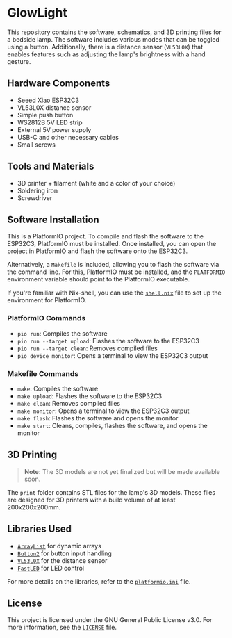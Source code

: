 # GlowLight

This repository contains the software, schematics, and 3D printing files for a bedside lamp. The software includes various modes that can be toggled using a button. Additionally, there is a distance sensor (`VL53L0X`) that enables features such as adjusting the lamp's brightness with a hand gesture.

## Hardware Components

- Seeed Xiao ESP32C3
- VL53L0X distance sensor
- Simple push button
- WS2812B 5V LED strip
- External 5V power supply
- USB-C and other necessary cables
- Small screws

## Tools and Materials

- 3D printer + filament (white and a color of your choice)
- Soldering iron
- Screwdriver

## Software Installation

This is a PlatformIO project. To compile and flash the software to the ESP32C3, PlatformIO must be installed. Once installed, you can open the project in PlatformIO and flash the software onto the ESP32C3.

Alternatively, a `Makefile` is included, allowing you to flash the software via the command line. For this, PlatformIO must be installed, and the `PLATFORMIO` environment variable should point to the PlatformIO executable.

If you're familiar with Nix-shell, you can use the [`shell.nix`](/shell.nix) file to set up the environment for PlatformIO.

### PlatformIO Commands

- `pio run`: Compiles the software
- `pio run --target upload`: Flashes the software to the ESP32C3
- `pio run --target clean`: Removes compiled files
- `pio device monitor`: Opens a terminal to view the ESP32C3 output

### Makefile Commands

- `make`: Compiles the software
- `make upload`: Flashes the software to the ESP32C3
- `make clean`: Removes compiled files
- `make monitor`: Opens a terminal to view the ESP32C3 output
- `make flash`: Flashes the software and opens the monitor
- `make start`: Cleans, compiles, flashes the software, and opens the monitor

## 3D Printing

> **Note:** The 3D models are not yet finalized but will be made available soon.

The `print` folder contains STL files for the lamp's 3D models. These files are designed for 3D printers with a build volume of at least 200x200x200mm.

## Libraries Used

- [`ArrayList`](https://registry.platformio.org/libraries/braydenanderson2014/ArrayList) for dynamic arrays
- [`Button2`](https://registry.platformio.org/libraries/lennarthennigs/Button2) for button input handling
- [`VL53L0X`](https://registry.platformio.org/libraries/pololu/VL53L0X) for the distance sensor
- [`FastLED`](https://registry.platformio.org/libraries/fastled/FastLED) for LED control

For more details on the libraries, refer to the [`platformio.ini`](/platformio.ini) file.

## License

This project is licensed under the GNU General Public License v3.0. For more information, see the [`LICENSE`](/LICENSE) file.
